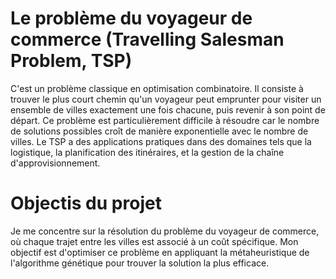# Le problème du voyageur de commerce (Travelling Salesman Problem, TSP)
C'est un problème classique en optimisation combinatoire. Il consiste à trouver le plus court chemin qu'un voyageur peut emprunter pour visiter un ensemble de villes exactement une fois chacune, puis revenir à son point de départ. 
Ce problème est particulièrement difficile à résoudre car le nombre de solutions possibles croît de manière exponentielle avec le nombre de villes.
Le TSP a des applications pratiques dans des domaines tels que la logistique, la planification des itinéraires, et la gestion de la chaîne d'approvisionnement.

# Objectis du projet
Je me concentre sur la résolution du problème du voyageur de commerce, où chaque trajet entre les villes est associé à un coût spécifique. 
Mon objectif est d'optimiser ce problème en appliquant la métaheuristique de l'algorithme génétique pour trouver la solution la plus efficace.
